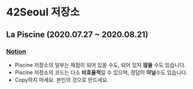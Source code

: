 # 42Seoul 저장소
  
  
    
## La Piscine (2020.07.27 ~ 2020.08.21)
### [Notion](https://www.notion.so/La-Piscine-31d222280bf248dea0acbeba682d8766)
- Piscine 저장소의 일부는 채점이 되어 있을 수도, 되어 있지 **않을** 수도 있습니다.
- Piscine 저장소의 코드는 다소 **비효율적**일 수 있으며, 정답이 **아닐**수도 있습니다.
- Copy하지 마세요. 본인의 것으로 만드세요.
